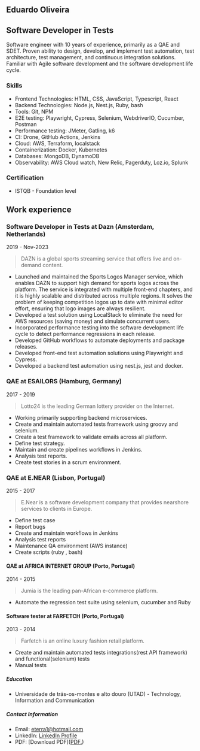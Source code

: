 ## Eduardo Oliveira
## Software Developer in Tests

Software engineer with 10 years of experience, primarily as a QAE and SDET. Proven ability to design, develop, and implement test automation, test architecture, test management, and continuous integration solutions. Familiar with Agile software development and the software development life cycle.

### Skills

- Frontend Technologies: HTML, CSS, JavaScript, Typescript, React 
- Backend Technologies: Node.js, Nest.js, Ruby, bash
- Tools: Git, NPM
- E2E testing: Playwright, Cypress, Selenium, WebdriverIO, Cucumber, Postman
- Performance testing: JMeter, Gatling, k6
- CI: Drone, GitHub Actions, Jenkins
- Cloud: AWS, Terraform, localstack
- Containerization: Docker, Kubernetes
- Databases:  MongoDB, DynamoDB
- Observability: AWS Cloud watch, New Relic, Pagerduty, Loz.io, Splunk

### Certification
 - ISTQB - Foundation level

## Work experience

### Software Developer in Tests at Dazn (Amsterdam, Netherlands)
2019 - Nov-2023

> DAZN is a global sports streaming service that offers live and on-demand content.

- Launched and maintained the Sports Logos Manager service, which enables DAZN to support high demand for sports logos across the platform. The service is integrated with multiple front-end chapters, and it is highly scalable and distributed across multiple regions. It solves the problem of keeping competition logos up to date with minimal editor effort, ensuring that logo images are always resilient.
- Developed a test solution using LocalStack to eliminate the need for AWS resources (saving money) and simulate concurrent users.
- Incorporated performance testing into the software development life cycle to detect performance regressions in each release.
- Developed GitHub workflows to automate deployments and package releases.
- Developed front-end test automation solutions using Playwright and Cypress.
- Developed a backend test automation using nest.js, jest and docker.

### QAE at ESAILORS  (Hamburg, Germany)
2017 - 2019

> Lotto24 is the leading German lottery provider on the Internet.

- Working primarily supporting backend microservices.
- Create and maintain automated tests framework using groovy and selenium.
- Create a test framework to validate emails across all platform.
- Define test strategy.
- Maintain and create pipelines workflows in Jenkins.
- Analysis test reports.
- Create test stories in a scrum environment.

### QAE at E.NEAR  (Lisbon, Portugal)
2015 - 2017
> E.Near is a software development company that provides nearshore services to clients in Europe.

- Define test case
- Report bugs
- Create and maintain workflows in Jenkins
- Analysis test reports
- Maintenance QA environment (AWS instance)
- Create scripts (ruby , bash)

#### QAE at AFRICA INTERNET GROUP  (Porto, Portugal)
2014 - 2015
> Jumia is the leading pan-African e-commerce platform.

- Automate the regression test suite using selenium, cucumber and Ruby

#### Software tester at FARFETCH  (Porto, Portugal)
2013 - 2014
> Farfetch is an online luxury fashion retail platform.

- Create and maintain automated tests integrations(rest API framework) and functional(selenium) tests
- Manual tests

##### Education

- Universidade de trás-os-montes e alto douro (UTAD) - Technology, Information  and Communication

##### Contact Information

- Email: eterra1@hotmail.com
- LinkedIn: [LinkedIn Profile](https://www.linkedin.com/in/eduardosoliveira)
- PDF: [Download PDF](<a href="EduardoOliveira.pdf" target="_blank">PDF.</a>)
